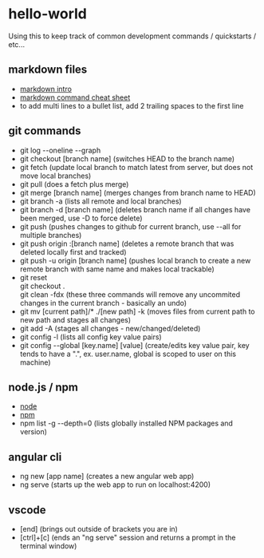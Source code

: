 # hello-world
Using this to keep track of common development commands / quickstarts / etc...

## markdown files
* [markdown intro](https://daringfireball.net/projects/markdown/)
* [markdown command cheat sheet](https://github.com/adam-p/markdown-here/wiki/Markdown-Cheatsheet)
* to add multi lines to a bullet list, add 2 trailing spaces to the first line

## git commands
* git log --oneline --graph
* git checkout [branch name] (switches HEAD to the branch name)
* git fetch (update local branch to match latest from server, but does not move local branches)
* git pull (does a fetch plus merge)
* git merge [branch name] (merges changes from branch name to HEAD)
* git branch -a (lists all remote and local branches)
* git branch -d [branch name] (deletes branch name if all changes have been merged, use -D to force delete)
* git push (pushes changes to github for current branch, use --all for multiple branches)
* git push origin :[branch name] (deletes a remote branch that was deleted locally first and tracked)
* git push -u origin [branch name] (pushes local branch to create a new remote branch with same name and makes local trackable)
* git reset  
  git checkout .   
  git clean -fdx (these three commands will remove any uncommited changes in the current branch - basically an undo)
* git mv [current path]/* ./[new path] -k (moves files from current path to new path and stages all changes)
* git add -A (stages all changes - new/changed/deleted)
* git config -l (lists all config key value pairs)
* git config --global [key.name] [value] (create/edits key value pair, key tends to have a ".", ex. user.name, global is scoped to user on this machine)


## node.js / npm
* [node](https://nodejs.org/en/)
* [npm](https://www.npmjs.com/)
* npm list -g --depth=0 (lists globally installed NPM packages and version)

## angular cli
* ng new [app name] (creates a new angular web app)
* ng serve (starts up the web app to run on localhost:4200)

## vscode
* [end] (brings out outside of brackets you are in)
* [ctrl]+[c] (ends an "ng serve" session and returns a prompt in the terminal window)